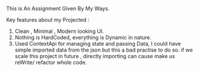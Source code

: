 This is An Assignment Given By My Ways.<br/>

Key features about my Projected : <br/>
1) Clean , Minimal , Modern looking UI.<br/>
2) Nothing is HardCoded, everything is Dynamic in nature.<br/>
3) Used ContextApi for managing state and passing Data, I could have simple imported data from the json but this a bad practise to do so. if we scale this project in future , directly importing can cause make us reWrite/ refactor whole code.<br/>
